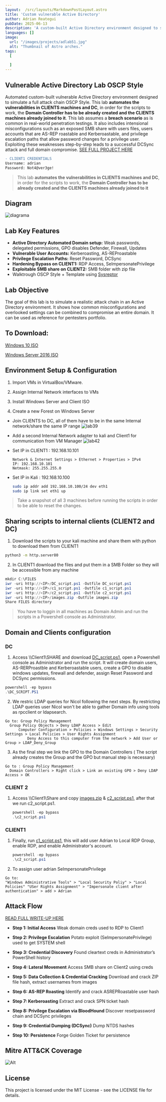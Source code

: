 ```yaml
---
layout:  /src/layouts/MarkdownPostLayout.astro
title: 'Custom vulnerable Active Directory'
author: Adrian Reategui
pubDate: 2025-06-13
description: 'A custom-built Active Directory environment designed to simulate a full attack chain (OSCP alike).'
languages: []
image:
  url: "/images/projects/adlab51.jpg"
  alt: "Thumbnail of Astro arches."
tags: 
  [
    
  ]
--- 
```


## Vulnerable Active Directory Lab OSCP Style
Automated custom-built vulnerable Active Directory environment designed to simulate a full attack chain OSCP Style. This lab **automates the vulnerabilities in CLIENTS machines and DC**, in order for the scripts to work, the **Domain Controller has to be already created and the CLIENTS machines already joined to it**. This lab assumes a **breach scenario** as is common in real-world penetration testings. It also includes intensional misconfigurations such as an exposed SMB share with users files, users accounts that are AS-REP roastable and Kerberoastable, and privilege escalation paths that allow password changes for a privilege user. Exploiting these weaknesses step-by-step leads to a successful DCSync attack and full domain compromise. 
[SEE FULL PROJECT HERE](https://github.com/reatva/Vulnerable-Active-Directory-Lab)

```diff
- CLIENT1 CREDENTIALS
Username: adrian
Password: Not4@ver3ge!
```

>This lab **automates the vulnerabilities in CLIENTS machines and DC**, in order for the scripts to work, the **Domain Controller has to be already created and the CLIENTS machines already joined to it**

## Diagram
![diagrama](https://github.com/user-attachments/assets/8178b195-70bc-48bf-98a0-4e162078a346)

## Lab Key Features
- **Active Directory Automated Domain setup:** Weak passwords, delegated permissions, GPO disables Defender, Firewall, Updates
- **Vulnerable User Accounts:** Kerberoasting, AS-REProastable
- **Privilege Escalation Paths:** Reset Password, DCSync
- **Hardening Bypass on CLIENT1:** RDP Access, SeImpersonatePrivilege
- **Exploitable SMB share on CLIENT2:** SMB folder with zip file
- Walktrough OSCP Style + Template using [Sysreptor](https://github.com/Syslifters/sysreptor)  

## Lab Objective
The goal of this lab is to simulate a realistic attack chain in an Active Directory environment. It shows how common misconfigurations and overlooked settings can be combined to compromise an entire domain. It can be used as reference for pentesters portfolio.

## To Download:
[Windows 10 ISO](https://www.microsoft.com/en-au/software-download/windows10)

[Windows Server 2016 ISO](https://www.microsoft.com/en-us/evalcenter/evaluate-windows-server-2016)

## Environment Setup & Configuration

1. Import VMs in VirtualBox/VMware.

2. Assign Internal Network interfaces to VMs

3. Install Windows Server and Client ISO 

4. Create a new Forest on Windows Server
- Join CLIENTS to DC, all of them have to be in the same Internal network/share the same IP range
  ![lab39](https://github.com/user-attachments/assets/6a996f85-1fc5-482b-b40a-eb05093b6937)
- Add a second Internal Network adapter to kali and Client1 for communication from VM Manager
  ![lab42](https://github.com/user-attachments/assets/c38c8cc0-8ce2-4bad-9b21-79cfe1d06749)

- Set IP in CLIENT1 : 192.168.10.101
  ```
  Network & Internet Settings > Ethernet > Properties > IPv4
  IP: 192.168.10.101
  Netmask: 255.255.255.0
  ```
- Set IP in Kali : 192.168.10.100
  ```bash
  sudo ip addr add 192.168.10.100/24 dev eth1
  sudo ip link set eth1 up
  ```

> Take a snapshot of all 3 machines before running the scripts in order to be able to reset the changes.

## Sharing scripts to internal clients (CLIENT2 and DC)
   
1. Download the scripts to your kali machine and share them with python to download them from CLIENT1
  ```bash
  python3 -m http.server80
  ```
2. In CLIENT1 download the files and put them in a SMB Folder so they will be accessible from any machine
  ```powershell
  mkdir C:\FILES
  iwr -uri http://<IP>/DC_script.ps1 -Outfile DC_script.ps1 
  iwr -uri http://<IP>/c1_script.ps1 -Outfile c1_script.ps1
  iwr -uri http://<IP>/c2_script.ps1 -Outfile c2_script.ps1
  iwr -uri http://<IP>/images.zip -Outfile images.zip
  Share FILES directory
  ```

> You have to loggin in all machines as Domain Admin and run the scripts in a Powershell console as Administrator.

## Domain and Clients configuration

### DC
1.  Access \\\\Client1\SHARE and download [DC_script.ps1](https://github.com/reatva/Vulnerable-Active-Directory-Lab/blob/main/DC_script.ps1), open a Powershell console as Administrator and run the script. It will create domain users, AS-RERProastble and Kerberoastable users, create a GPO to disable windows updates, firewall and defender, assign Reset Password and DCSync permissions.
```powershell
powershell -ep bypass
.\DC_SCRIPT.PS1
```
  2. We restric LDAP queries for Nicol following the next steps. By restricting LDAP queries user Nicol won't be able to gather Domain info using tools as rpcclient or ldapsearch.
  ```
  Go to: Group Policy Management  
  	Group Policy Objects > Deny LDAP Access > Edit 
  		Computer Configuration > Policies > Windows Settings > Security Settings > Local Policies > User Rights Assignment
  			Deny Access to this computer from the network > Add User or Group > LDAP_Deny_Group
  ```
  3. As the final step we link the GPO to the Domain Controllers ( The script already creates the Group and the GPO but manual step is necessary)
  ```
  Go to : Group Policy Management
  	Domain Controllers > Right click > Link an existing GPO > Deny LDAP Access > OK
  ```    

### CLIENT 2
1. Access \\\\Client1\Share and copy [images.zip](https://github.com/reatva/Vulnerable-Active-Directory-Lab/blob/main/images.zip) & [c2_script.ps1](https://github.com/reatva/Vulnerable-Active-Directory-Lab/blob/main/c2_script.ps1), after that we run c2_script.ps1.
   ```powershell
   powershell -ep bypass
   .\c2_script.ps1
   ```
### CLIENT1
1. Finally, run [c1_script.ps1](https://github.com/reatva/Vulnerable-Active-Directory-Lab/blob/main/c1_script.ps1), this will add user Adrian to Local RDP Group, enable RDP, and enable Administrator's account.
   ```powershell
   powershell -ep bypass
   .\c2_script.ps1
   ```
2. To assign user adrian SeImpersonatePrivilege
  ```
  Go to:
  "Windows Administrative Tools" > "Local Security Poliy" > "Local Policies" "USer Rights Assignment" > "Impersonate client after authentication" > add > Adrian
  ```

## Attack Flow
[READ FULL WRITE-UP HERE](https://github.com/reatva/Vulnerable-Active-Directory-Lab/blob/main/Lab-Walktrough.pdf)

- **Step 1: Initial Access**
  Weak domain creds used to RDP to Client1

- **Step 2: Privilege Escalation**
  Potato exploit (SeImpersonatePrivilege) used to get SYSTEM shell


- **Step 3: Credential Discovery**
  Found cleartext creds in Administrator’s PowerShell history


- **Step 4: Lateral Movement**
  Access SMB share on Client2 using creds

- **Step 5: Data Collection & Credential Cracking**
  Download and crack ZIP file hash, extract usernames from images

- **Step 6: AS-REP Roasting**
  Identify and crack ASREPRoastable user hash

- **Step 7: Kerberoasting**
  Extract and crack SPN ticket hash

- **Step 8: Privilege Escalation via BloodHound**
  Discover resetpassword chain and DCSync privileges

- **Step 9: Credential Dumping (DCSync)**
  Dump NTDS hashes

- **Step 10: Persistence**
  Forge Golden Ticket for persistence

## Mitre ATT&CK Coverage
![Alt](/public/images/posts/attackmitre.png)

## License
This project is licensed under the MIT License - see the LICENSE file for details.






